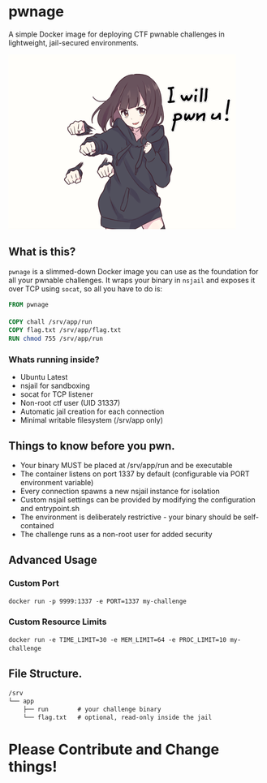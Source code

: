 # pwnage

A simple Docker image for deploying CTF pwnable challenges in lightweight, jail-secured environments.

![I will pwn u](./2025-04-06_00-24.png)

## What is this?

`pwnage` is a slimmed-down Docker image you can use as the foundation for all your pwnable challenges. It wraps your binary in `nsjail` and exposes it over TCP using `socat`, so all you have to do is:

```Dockerfile
FROM pwnage

COPY chall /srv/app/run
COPY flag.txt /srv/app/flag.txt
RUN chmod 755 /srv/app/run
```
### Whats running inside?

- Ubuntu Latest
- nsjail for sandboxing
- socat for TCP listener
- Non-root ctf user (UID 31337)
- Automatic jail creation for each connection
- Minimal writable filesystem (/srv/app only)


## Things to know before you pwn.
- Your binary MUST be placed at /srv/app/run and be executable
- The container listens on port 1337 by default (configurable via PORT environment variable)
- Every connection spawns a new nsjail instance for isolation
- Custom nsjail settings can be provided by modifying the configuration and entrypoint.sh
- The environment is deliberately restrictive - your binary should be self-contained
- The challenge runs as a non-root user for added security

## Advanced Usage
### Custom Port
``` docker run -p 9999:1337 -e PORT=1337 my-challenge ```

### Custom Resource Limits
``` docker run -e TIME_LIMIT=30 -e MEM_LIMIT=64 -e PROC_LIMIT=10 my-challenge ```

## File Structure.

```
/srv
└── app
    ├── run        # your challenge binary
    └── flag.txt   # optional, read-only inside the jail
```

# Please Contribute and Change things!
